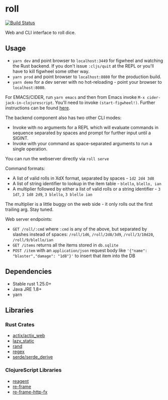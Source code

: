 # roll
[![Build Status](https://travis-ci.org/deciduously/roll.svg?branch=master)](https://travis-ci.org/deciduously/roll)

Web and CLI interface to roll dice.

## Usage

* `yarn dev` and point browser to `localhost:3449` for figwheel and watching the Rust backend.  If you don't issue `:cljs/quit` at the REPL or you'll have to kill figwheel some other way.
* `yarn prod` and point browser to `localhost:8080` for the production build.
* `yarn demo` for a dev server with no hot-reloading - point your browser to `localhost:8080`.

For EMACS/CIDER, run `yarn emacs` and then from Emacs invoke `M-x cider-jack-in-clojurescript`.  You'll need to invoke `(start-figwheel!)`.  Further instructions can be found [here](https://github.com/bhauman/lein-figwheel/wiki/Using-the-Figwheel-REPL-within-NRepl).

The backend component also has two other CLI modes:

* Invoke with no arguments for a REPL which will evaluate commands in sequence separated by spaces and prompt for further input until a SIGINT.
* Invoke with your command as space-separated arguments to run a single operation.

You can run the webserver directly via `roll serve`

Command formats:

* A list of valid rolls in XdX format, separated by spaces - `1d2 2d4 3d8`
* A list of string identifier to lookup in the item table - `blello`, `blello, ian`
* A multiplier followed by either a list of valid rolls or a string identifier - `3 1d7`, `3 1d8 2d9`, `3 blello`, `3 blello ian`

The multiplier is a little buggy on the web side - it only rolls out the first trailing arg.  Stay tuned.

Web server endpoints:

* `GET /roll/:cmd` where `:cmd` is any of the above, but separated by slashes instead of spaces: `/roll/1d6`, `/roll/2d8/3d9`, `/roll/3/10d20`, `/roll/9/blello/ian`
* `GET /items` returns all the items stored in `db.sqlite`
* `POST /item` with an `application/json` request body like `'{"name": "blaster","damage": "1d8"}'` to insert that item into the DB

## Dependencies

* Stable rust 1.25.0+
* Java JRE 1.8+
* yarn

## Libraries
### Rust Crates

* [actix/actix_web](https://actix.rs)
* [lazy_static](https://github.com/rust-lang-nursery/lazy-static.rs)
* [rand](https://github.com/rust-lang-nursery/rand)
* [regex](https://github.com/rust-lang/regex)
* [serde/serde_derive](https://serde.rs)

### ClojureScript Libraries

* [reagent](https://reagent-project.github.io)
* [re-frame](https://github.com/Day8/re-frame)
* [re-frame-http-fx](https://github.com/Day8/re-frame-http-fx)

